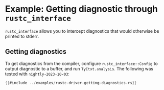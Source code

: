 # Example: Getting diagnostic through `rustc_interface`

`rustc_interface` allows you to intercept diagnostics that would otherwise be printed to stderr.

## Getting diagnostics

To get diagnostics from the compiler,
configure `rustc_interface::Config` to output diagnostic to a buffer,
and run `TyCtxt.analysis`. The following was tested
with <!-- date-check: oct 2023 --> `nightly-2023-10-03`:

```rust
{{#include ../examples/rustc-driver-getting-diagnostics.rs}}
```
